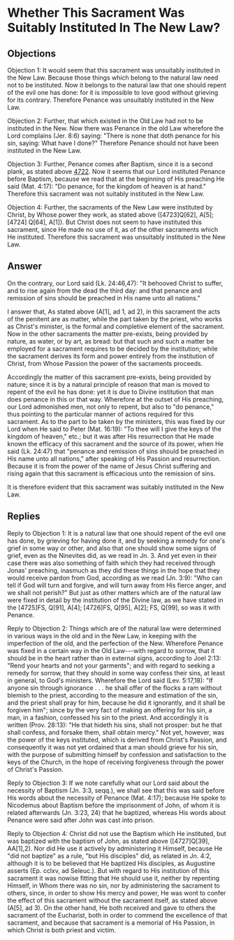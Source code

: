 # Whether This Sacrament Was Suitably Instituted In The New Law?

## Objections

Objection 1: It would seem that this sacrament was unsuitably instituted in the New Law. Because those things which belong to the natural law need not to be instituted. Now it belongs to the natural law that one should repent of the evil one has done: for it is impossible to love good without grieving for its contrary. Therefore Penance was unsuitably instituted in the New Law.

Objection 2: Further, that which existed in the Old Law had not to be instituted in the New. Now there was Penance in the old Law wherefore the Lord complains (Jer. 8:6) saying: "There is none that doth penance for his sin, saying: What have I done?" Therefore Penance should not have been instituted in the New Law.

Objection 3: Further, Penance comes after Baptism, since it is a second plank, as stated above [4722](A[6]). Now it seems that our Lord instituted Penance before Baptism, because we read that at the beginning of His preaching He said (Mat. 4:17): "Do penance, for the kingdom of heaven is at hand." Therefore this sacrament was not suitably instituted in the New Law.

Objection 4: Further, the sacraments of the New Law were instituted by Christ, by Whose power they work, as stated above ([4723]Q[62], A[5];[4724] Q[64], A[1]). But Christ does not seem to have instituted this sacrament, since He made no use of it, as of the other sacraments which He instituted. Therefore this sacrament was unsuitably instituted in the New Law.

## Answer

On the contrary, our Lord said (Lk. 24:46,47): "It behooved Christ to suffer, and to rise again from the dead the third day: and that penance and remission of sins should be preached in His name unto all nations."

I answer that, As stated above (A[1], ad 1, ad 2), in this sacrament the acts of the penitent are as matter, while the part taken by the priest, who works as Christ's minister, is the formal and completive element of the sacrament. Now in the other sacraments the matter pre-exists, being provided by nature, as water, or by art, as bread: but that such and such a matter be employed for a sacrament requires to be decided by the institution; while the sacrament derives its form and power entirely from the institution of Christ, from Whose Passion the power of the sacraments proceeds.

Accordingly the matter of this sacrament pre-exists, being provided by nature; since it is by a natural principle of reason that man is moved to repent of the evil he has done: yet it is due to Divine institution that man does penance in this or that way. Wherefore at the outset of His preaching, our Lord admonished men, not only to repent, but also to "do penance," thus pointing to the particular manner of actions required for this sacrament. As to the part to be taken by the ministers, this was fixed by our Lord when He said to Peter (Mat. 16:19): "To thee will I give the keys of the kingdom of heaven," etc.; but it was after His resurrection that He made known the efficacy of this sacrament and the source of its power, when He said (Lk. 24:47) that "penance and remission of sins should be preached in His name unto all nations," after speaking of His Passion and resurrection. Because it is from the power of the name of Jesus Christ suffering and rising again that this sacrament is efficacious unto the remission of sins.

It is therefore evident that this sacrament was suitably instituted in the New Law.

## Replies

Reply to Objection 1: It is a natural law that one should repent of the evil one has done, by grieving for having done it, and by seeking a remedy for one's grief in some way or other, and also that one should show some signs of grief, even as the Ninevites did, as we read in Jn. 3. And yet even in their case there was also something of faith which they had received through Jonas' preaching, inasmuch as they did these things in the hope that they would receive pardon from God, according as we read (Jn. 3:9): "Who can tell if God will turn and forgive, and will turn away from His fierce anger, and we shall not perish?" But just as other matters which are of the natural law were fixed in detail by the institution of the Divine law, as we have stated in the [4725]FS, Q[91], A[4]; [4726]FS, Q[95], A[2]; FS, Q[99], so was it with Penance.

Reply to Objection 2: Things which are of the natural law were determined in various ways in the old and in the New Law, in keeping with the imperfection of the old, and the perfection of the New. Wherefore Penance was fixed in a certain way in the Old Law---with regard to sorrow, that it should be in the heart rather than in external signs, according to Joel 2:13: "Rend your hearts and not your garments"; and with regard to seeking a remedy for sorrow, that they should in some way confess their sins, at least in general, to God's ministers. Wherefore the Lord said (Lev. 5:17,18): "If anyone sin through ignorance . . . he shall offer of the flocks a ram without blemish to the priest, according to the measure and estimation of the sin, and the priest shall pray for him, because he did it ignorantly, and it shall be forgiven him"; since by the very fact of making an offering for his sin, a man, in a fashion, confessed his sin to the priest. And accordingly it is written (Prov. 28:13): "He that hideth his sins, shall not prosper: but he that shall confess, and forsake them, shall obtain mercy." Not yet, however, was the power of the keys instituted, which is derived from Christ's Passion, and consequently it was not yet ordained that a man should grieve for his sin, with the purpose of submitting himself by confession and satisfaction to the keys of the Church, in the hope of receiving forgiveness through the power of Christ's Passion.

Reply to Objection 3: If we note carefully what our Lord said about the necessity of Baptism (Jn. 3:3, seqq.), we shall see that this was said before His words about the necessity of Penance (Mat. 4:17); because He spoke to Nicodemus about Baptism before the imprisonment of John, of whom it is related afterwards (Jn. 3:23, 24) that he baptized, whereas His words about Penance were said after John was cast into prison.

Reply to Objection 4: Christ did not use the Baptism which He instituted, but was baptized with the baptism of John, as stated above ([4727]Q[39], AA[1],2). Nor did He use it actively by administering it Himself, because He "did not baptize" as a rule, "but His disciples" did, as related in Jn. 4:2, although it is to be believed that He baptized His disciples, as Augustine asserts (Ep. cclxv, ad Seleuc.). But with regard to His institution of this sacrament it was nowise fitting that He should use it, neither by repenting Himself, in Whom there was no sin, nor by administering the sacrament to others, since, in order to show His mercy and power, He was wont to confer the effect of this sacrament without the sacrament itself, as stated above (A[5], ad 3). On the other hand, He both received and gave to others the sacrament of the Eucharist, both in order to commend the excellence of that sacrament, and because that sacrament is a memorial of His Passion, in which Christ is both priest and victim.